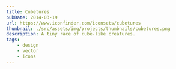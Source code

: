 ```yaml
---
title: Cubetures
pubDate: 2014-03-19
url: https://www.iconfinder.com/iconsets/cubetures
thumbnail: ./src/assets/img/projects/thumbnails/cubetures.png
description: A tiny race of cube-like creatures.
tags:
    - design
    - vector
    - icons
---
```

